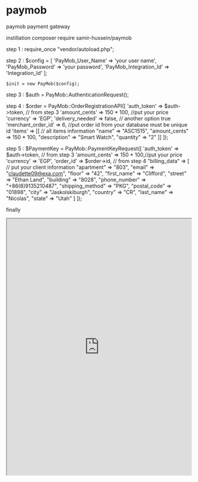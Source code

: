 # paymob
paymob payment gateway


instillation
composer require samir-hussein/paymob
    
step 1 :
    require_once "vendor/autoload.php";

step 2 :
    $config = [
      'PayMob_User_Name' => 'your user name',
      'PayMob_Password' => 'your password',
      'PayMob_Integration_Id' => 'Integration_Id'
    ];
    
    $init = new PayMob($config);
    
step 3 :
    $auth = PayMob::AuthenticationRequest();
    
step 4 : 
    $order = PayMob::OrderRegistrationAPI([
      'auth_token' => $auth->token, // from step 3
      'amount_cents' => 150 * 100, //put your price
      'currency' => 'EGP',
      'delivery_needed' => false, // another option true
      'merchant_order_id' => 6, //put order id from your database must be unique id
      'items' => [[ // all items information
          "name" => "ASC1515",
          "amount_cents" => 150 * 100,
          "description" => "Smart Watch",
          "quantity" => "2"
      ]]
    ]);
    
step 5 : 
    $PaymentKey = PayMob::PaymentKeyRequest([
      'auth_token' => $auth->token, // from step 3
      'amount_cents' => 150 * 100,//put your price
      'currency' => 'EGP',
      'order_id' => $order->id, // from step 4
      "billing_data" => [ // put your client information
          "apartment" => "803",
          "email" => "claudette09@exa.com",
          "floor" => "42",
          "first_name" => "Clifford",
          "street" => "Ethan Land",
          "building" => "8028",
          "phone_number" => "+86(8)9135210487",
          "shipping_method" => "PKG",
          "postal_code" => "01898",
          "city" => "Jaskolskiburgh",
          "country" => "CR",
          "last_name" => "Nicolas",
          "state" => "Utah"
      ]
    ]);
    
finally 
  <iframe width="100%" height="700" src="https://accept.paymob.com/api/acceptance/iframes/{{your frame id here}}?payment_token=<?= $PaymentKey->token // from step 5 ?>">
